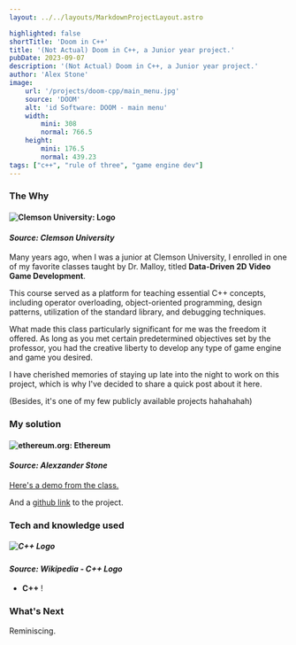 ```yaml
---
layout: ../../layouts/MarkdownProjectLayout.astro

highlighted: false
shortTitle: 'Doom in C++'
title: '(Not Actual) Doom in C++, a Junior year project.'
pubDate: 2023-09-07
description: '(Not Actual) Doom in C++, a Junior year project.'
author: 'Alex Stone'
image:
    url: '/projects/doom-cpp/main_menu.jpg'
    source: 'DOOM'
    alt: 'id Software: DOOM - main menu'
    width:
        mini: 308
        normal: 766.5
    height:
        mini: 176.5
        normal: 439.23
tags: ["c++", "rule of three", "game engine dev"]
---
```


### The Why

#### ![Clemson University: Logo](/projects/doom-cpp/clemson.png)

#### *Source: Clemson University*


Many years ago, when I was a junior at Clemson University, I enrolled in one of my favorite classes taught by Dr. Malloy, titled **Data-Driven 2D Video Game Development**.

This course served as a platform for teaching essential C++ concepts, including operator overloading, object-oriented programming, design patterns, utilization of the standard library, and debugging techniques.

What made this class particularly significant for me was the freedom it offered. As long as you met certain predetermined objectives set by the professor, you had the creative liberty to develop any type of game engine and game you desired.

I have cherished memories of staying up late into the night to work on this project, which is why I've decided to share a quick post about it here.

(Besides, it's one of my few publicly available projects hahahahah)




### My solution

#### ![ethereum.org: Ethereum](/projects/doom-cpp/game.PNG)

#### *Source: Alexzander Stone*

[Here's a demo from the class.](https://www.youtube.com/watch?v=Az8Cz5rzXlE)

And a [github link](https://github.com/Alexzander-Stone/Doom-Remade-C--4160) to the project.


### Tech and knowledge used

##### ![C++ Logo](/projects/doom-cpp/c++.svg)

#### *Source: Wikipedia - C++ Logo*

- **C++** !

### What's Next

Reminiscing.